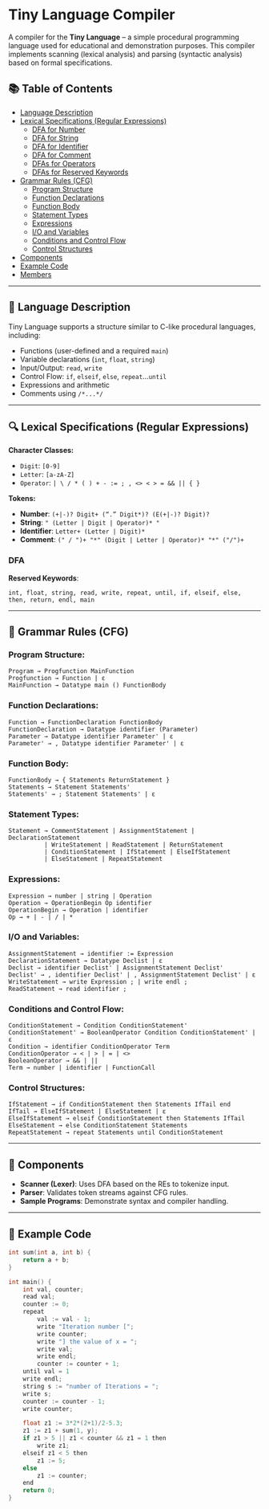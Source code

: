 
# Tiny Language Compiler

A compiler for the **Tiny Language** – a simple procedural programming language used for educational and demonstration purposes. This compiler implements scanning (lexical analysis) and parsing (syntactic analysis) based on formal specifications.

## 📚 Table of Contents

- [Language Description](#-language-description)
- [Lexical Specifications (Regular Expressions)](#-lexical-specifications-regular-expressions)
	- [DFA for Number](#dfa-for-number)
	- [DFA for String](#dfa-for-string)
	- [DFA for Identifier](#dfa-for-identifier)
	- [DFA for Comment](#dfa-for-comment)
	- [DFAs for Operators](#dfas-for-operators)
	- [DFAs for Reserved Keywords](#dfas-for-reserved-keywords)
- [Grammar Rules (CFG)](#-grammar-rules-cfg)
  - [Program Structure](#program-structure)
  - [Function Declarations](#function-declarations)
  - [Function Body](#function-body)
  - [Statement Types](#statement-types)
  - [Expressions](#expressions)
  - [I/O and Variables](#io-and-variables)
  - [Conditions and Control Flow](#conditions-and-control-flow)
  - [Control Structures](#control-structures)
- [Components](#-components)
- [Example Code](#-example-code)
- [Members](#-members)

---

## 📜 Language Description

Tiny Language supports a structure similar to C-like procedural languages, including:

- Functions (user-defined and a required `main`)
- Variable declarations (`int`, `float`, `string`)
- Input/Output: `read`, `write`
- Control Flow: `if`, `elseif`, `else`, `repeat`...`until`
- Expressions and arithmetic
- Comments using `/*...*/`

---

## 🔍 Lexical Specifications (Regular Expressions)

**Character Classes:**
- `Digit`: `[0-9]`
- `Letter`: `[a-zA-Z]`
- `Operator`: `| \ / * ( ) + - := ; , <> < > = && || { }`

**Tokens:**
- **Number**: `(+|-)? Digit+ (“.” Digit*)? (E(+|-)? Digit)?`
- **String**: `" (Letter | Digit | Operator)* "`
- **Identifier**: `Letter+ (Letter | Digit)*`
- **Comment**: `(" / ")+ "*" (Digit | Letter | Operator)* "*" ("/")+`

### DFA 

**Reserved Keywords**:
```
int, float, string, read, write, repeat, until, if, elseif, else,
then, return, endl, main
```

---

## 🧠 Grammar Rules (CFG)

### Program Structure:
```
Program → Progfunction MainFunction
Progfunction → Function | ε
MainFunction → Datatype main () FunctionBody
```

### Function Declarations:
```
Function → FunctionDeclaration FunctionBody
FunctionDeclaration → Datatype identifier (Parameter)
Parameter → Datatype identifier Parameter' | ε
Parameter' → , Datatype identifier Parameter' | ε
```

### Function Body:
```
FunctionBody → { Statements ReturnStatement }
Statements → Statement Statements'
Statements' → ; Statement Statements' | ε
```

### Statement Types:
```
Statement → CommentStatement | AssignmentStatement | DeclarationStatement
          | WriteStatement | ReadStatement | ReturnStatement
          | ConditionStatement | IfStatement | ElseIfStatement
          | ElseStatement | RepeatStatement
```

### Expressions:
```
Expression → number | string | Operation
Operation → OperationBegin Op identifier
OperationBegin → Operation | identifier
Op → + | - | / | *
```

### I/O and Variables:
```
AssignmentStatement → identifier := Expression
DeclarationStatement → Datatype Declist | ε
Declist → identifier Declist' | AssignmentStatement Declist'
Declist' → , identifier Declist' | , AssignmentStatement Declist' | ε
WriteStatement → write Expression ; | write endl ;
ReadStatement → read identifier ;
```

### Conditions and Control Flow:
```
ConditionStatement → Condition ConditionStatement'
ConditionStatement' → BooleanOperator Condition ConditionStatement' | ε
Condition → identifier ConditionOperator Term
ConditionOperator → < | > | = | <>
BooleanOperator → && | ||
Term → number | identifier | FunctionCall
```

### Control Structures:
```
IfStatement → if ConditionStatement then Statements IfTail end
IfTail → ElseIfStatement | ElseStatement | ε
ElseIfStatement → elseif ConditionStatement then Statements IfTail
ElseStatement → else ConditionStatement Statements
RepeatStatement → repeat Statements until ConditionStatement
```

---

## 🔧 Components

- **Scanner (Lexer)**: Uses DFA based on the REs to tokenize input.
- **Parser**: Validates token streams against CFG rules.
- **Sample Programs**: Demonstrate syntax and compiler handling.

---

## 📂 Example Code

```c
int sum(int a, int b) {
    return a + b;
}

int main() {
    int val, counter;
    read val;
    counter := 0;
    repeat
        val := val - 1;
        write "Iteration number [";
        write counter;
        write "] the value of x = ";
        write val;
        write endl;
        counter := counter + 1;
    until val = 1
    write endl;
    string s := "number of Iterations = ";
    write s;
    counter := counter - 1;
    write counter;

    float z1 := 3*2*(2+1)/2-5.3;
    z1 := z1 + sum(1, y);
    if z1 > 5 || z1 < counter && z1 = 1 then
        write z1;
    elseif z1 < 5 then
        z1 := 5;
    else
        z1 := counter;
    end
    return 0;
}
```
